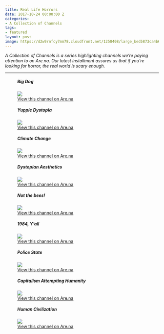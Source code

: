 ```yaml
---
title: Real Life Horrors
date: 2017-10-24 00:00:00 Z
categories:
- A Collection of Channels
tags:
- featured
layout: post
image: https://d2w9rnfcy7mm78.cloudfront.net/1258408/large_bed5873ca4b6ae6a4e7effb5d9508e50.jpg
---
```


_A Collection of Channels is a series highlighting channels we’re paying attention to on Are.na. Our latest installment assures us that if you’re looking for horror, the real world is scary enough._

---

<figure>
  <h5>Big Dog</h5>
  <img src="https://d2w9rnfcy7mm78.cloudfront.net/507111/original_34576055ff0e7025ed8bc2583a8cefd7.gif">
  <figcaption>
    <a href="https://www.are.na/james-hicks/big-dog">View this channel on Are.na</a>
  </figcaption>
</figure>

<figure>
  <h5>Yuppie Dystopia</h5>
  <img src="https://arena_images-temp.s3.amazonaws.com/671C0858-23F9-4A8A-B785-1D92C408F2D8.jpg?tag=aredotna-20">
  <figcaption>
    <a href="https://www.are.na/nick-demarco/yuppie-dystopia">View this channel on Are.na</a>
  </figcaption>
</figure>

<figure>
  <h5>Climate Change</h5>
  <img src="https://d2w9rnfcy7mm78.cloudfront.net/767807/large_04ae54c31f13db9185c9bc1f1fd3f3e6">
  <figcaption>
    <a href="https://www.are.na/jack-wedge/climate-change-1475770917">View this channel on Are.na</a>
  </figcaption>
</figure>

<figure>
  <h5>Dystopian Aesthetics</h5>
  <img src="https://d2w9rnfcy7mm78.cloudfront.net/586879/original_1cad640ac10cc4a749c78331599b2e35.gif">
  <figcaption>
    <a href="https://www.are.na/another-another/dystopian-aesthetics">View this channel on Are.na</a>
  </figcaption>
</figure>

<figure>
  <h5>Not the bees!</h5>
  <img src="https://d2w9rnfcy7mm78.cloudfront.net/1144909/large_3a6332df85994f00c1664cbe38a7987d">
  <figcaption>
    <a href="https://www.are.na/ultimape/not-the-bees">View this channel on Are.na</a>
  </figcaption>
</figure>

<figure>
  <h5>1984, Y’all</h5>
  <img src="https://d2w9rnfcy7mm78.cloudfront.net/196300/large_06f70d26066948339b581753b7608608.jpg">
  <figcaption>
    <a href="https://www.are.na/john-michael-boling/1984-y-all">View this channel on Are.na</a>
  </figcaption>
</figure>

<figure>
  <h5>Police State</h5>
  <img src="https://d2w9rnfcy7mm78.cloudfront.net/588014/large_2342b8d9c58536d503c21f7a1f06df02.jpg">
  <figcaption>
    <a href="https://www.are.na/m-e/police-state">View this channel on Are.na</a>
  </figcaption>
</figure>

<figure>
  <h5>Capitalism Attempting Humanity</h5>
  <img src="https://d2w9rnfcy7mm78.cloudfront.net/926532/large_1d28d21076c4f7d80e711891ab604c9f">
  <figcaption>
    <a href="https://www.are.na/su-baykal/capitalism-attempting-humanity">View this channel on Are.na</a>
  </figcaption>
</figure>

<figure>
  <h5>Human Civilization</h5>
  <img src="https://d2w9rnfcy7mm78.cloudfront.net/1196631/large_52bae39c5293c160d6f453a44260fcd5.jpg">
  <figcaption>
    <a href="https://www.are.na/edouard-u/human-civilization">View this channel on Are.na</a>
  </figcaption>
</figure>
